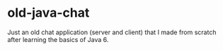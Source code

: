 # old-java-chat
Just an old chat application (server and client) that I made from scratch after learning the basics of Java 6.
